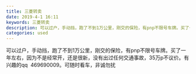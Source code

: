 ```yaml
---
title: 三菱转卖
date: 2019-4-1 16:11
keywords: 三菱转卖
description: 可以过户，手动挡，跑了不到1万公里，刚交的保险，有pnp不限号车牌。买了一年左右，因为不是经常开，还是很新，没有出过任何交通事故，35万p不议价。有兴趣的qq  469690009。可随时看车，非诚勿扰
categories: used
---
```

<td class="t_f" id="postmessage_3366437">

可以过户，手动挡，跑了不到1万公里，刚交的保险，有pnp不限号车牌。买了一年左右，因为不是经常开，还是很新，没有出过任何交通事故，35万p不议价。有兴趣的qq  469690009。可随时看车，非诚勿扰<br/>
<img alt="" border="0" class="zoom" data-cf-modified-69562d05c3e0f9fc73c15c53-="" file="http://www.flw.ph/data/appbyme/upload/image/201904/01/f9fEsf7zfNvN.jpg" id="aimg_v0440" lazyloadthumb="1" onclick="" onmouseover="" src="http://www.flw.ph/data/appbyme/upload/image/201904/01/f9fEsf7zfNvN.jpg"/><br/>
<br/>
</td>
